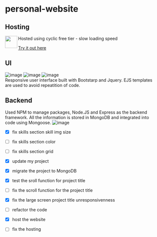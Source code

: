 # personal-website

## Hosting
Hosted using cyclic free tier - slow loading speed
<img align="left" height="40px" src = https://www.iconpacks.net/icons/1/free-click-icon-1263-thumb.png> 

[Try it out here](https://kebing-liu-personal-website.cyclic.app/)

## UI
![image](https://user-images.githubusercontent.com/77596290/230791657-1bf53b62-09e2-487b-92cb-25b3a613b4fb.png)
![image](https://user-images.githubusercontent.com/77596290/230791630-8bf23a5b-f147-4f45-bec7-2941e9c62997.png)
![image](https://user-images.githubusercontent.com/77596290/230791647-f417f825-1a7b-4027-95b8-322b4b99842f.png)  
Responsive user interface built with Bootstarp and Jquery.
EJS templates are used to avoid repeatition of code.

## Backend
Used NPM to manage packages, Node.JS and Express as the backend framework.
All the information is stored in MongoDB and integrated into code using Mongoose.
![image](https://user-images.githubusercontent.com/77596290/230791793-3847fdd2-15fe-4359-b7b8-3cc53e1c9efd.png)




- [X] fix skills section skill img size
- [ ] fix skills section color
- [ ] fix skills section grid
- [X] update my project
- [X] migrate the project to MongoDB
- [X] test the sroll function for project title
- [ ] fix the scroll function for the project title
- [X] fix the large screen project title unresponsivenness 
- [ ] refactor the code
- [X] host the website
- [ ] fix the hosting


